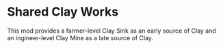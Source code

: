 # Shared Clay Works

This mod provides a farmer-level Clay Sink as an early source of Clay and an ingineer-level Clay Mine as a late source of Clay.
